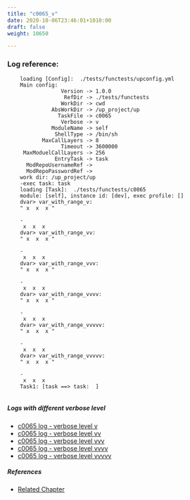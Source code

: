 ```yaml
---
title: "c0065_v"
date: 2020-10-06T23:46:01+1010:00
draft: false
weight: 10650

---
```


### Log reference: <no value>

```
    loading [Config]:  ./tests/functests/upconfig.yml
    Main config:
                 Version -> 1.0.0
                  RefDir -> ./tests/functests
                 WorkDir -> cwd
              AbsWorkDir -> /up_project/up
                TaskFile -> c0065
                 Verbose -> v
              ModuleName -> self
               ShellType -> /bin/sh
           MaxCallLayers -> 8
                 Timeout -> 3600000
     MaxModuelCallLayers -> 256
               EntryTask -> task
      ModRepoUsernameRef -> 
      ModRepoPasswordRef -> 
    work dir: /up_project/up
    -exec task: task
    loading [Task]:  ./tests/functests/c0065
    module: [self], instance id: [dev], exec profile: []
    dvar> var_with_range_v:
    " x  x  x "
    
    -
     x  x  x 
    dvar> var_with_range_vv:
    " x  x  x "
    
    -
     x  x  x 
    dvar> var_with_range_vvv:
    " x  x  x "
    
    -
     x  x  x 
    dvar> var_with_range_vvvv:
    " x  x  x "
    
    -
     x  x  x 
    dvar> var_with_range_vvvvv:
    " x  x  x "
    
    -
     x  x  x 
    dvar> var_with_range_vvvvv:
    " x  x  x "
    
    -
     x  x  x 
    Task1: [task ==> task:  ]
    
```

##### Logs with different verbose level
* [c0065 log - verbose level v](../../logs/c0065_v)
* [c0065 log - verbose level vv](../../logs/c0065_vv)
* [c0065 log - verbose level vvv](../../logs/c0065_vvv)
* [c0065 log - verbose level vvvv](../../logs/c0065_vvvv)
* [c0065 log - verbose level vvvvv](../../logs/c0065_vvvvv)

##### References
* [Related Chapter](../../test-debug/c0065)
